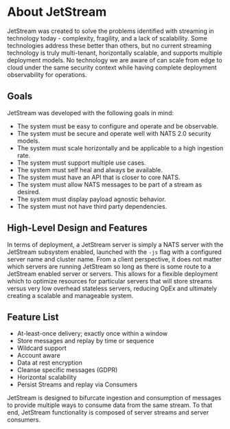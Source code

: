 # About JetStream

JetStream was created to solve the problems identified with streaming in technology today - complexity, fragility, and a lack of scalability. Some technologies address these better than others, but no current streaming technology is truly multi-tenant, horizontally scalable, and supports multiple deployment models. No technology we are aware of can scale from edge to cloud under the same security context while having complete deployment observability for operations.

## Goals

JetStream was developed with the following goals in mind:

* The system must be easy to configure and operate and be observable.
* The system must be secure and operate well with NATS 2.0 security models.
* The system must scale horizontally and be applicable to a high ingestion rate.
* The system must support multiple use cases.
* The system must self heal and always be available.
* The system must have an API that is closer to core NATS.
* The system must allow NATS messages to be part of a stream as desired.
* The system must display payload agnostic behavior.
* The system must not have third party dependencies.

## High-Level Design and Features

In terms of deployment, a JetStream server is simply a NATS server with the JetStream subsystem enabled, launched with the `-js` flag with a configured server name and cluster name. From a client perspective, it does not matter which servers are running JetStream so long as there is some route to a JetStream enabled server or servers. This allows for a flexible deployment which to optimize resources for particular servers that will store streams versus very low overhead stateless servers, reducing OpEx and ultimately creating a scalable and manageable system.

## Feature List

* At-least-once delivery; exactly once within a window
* Store messages and replay by time or sequence
* Wildcard support
* Account aware
* Data at rest encryption
* Cleanse specific messages \(GDPR\)
* Horizontal scalability
* Persist Streams and replay via Consumers

JetStream is designed to bifurcate ingestion and consumption of messages to provide multiple ways to consume data from the same stream. To that end, JetStream functionality is composed of server streams and server consumers.

